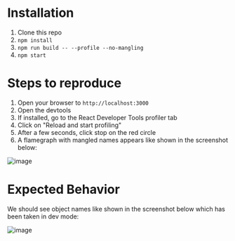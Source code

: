 # Installation

1. Clone this repo
2. `npm install`
3. `npm run build -- --profile --no-mangling`
4. `npm start`

# Steps to reproduce

1. Open your browser to `http://localhost:3000`
2. Open the devtools
3. If installed, go to the React Developer Tools profiler tab
4. Click on "Reload and start profiling"
5. After a few seconds, click stop on the red circle
6. A flamegraph with mangled names appears like shown in the screenshot below:

![image](https://github.com/inside/no-mangling-option/assets/107884/95169a9a-c05a-4bc0-865d-917c45b386b3)

# Expected Behavior

We should see object names like shown in the screenshot below which has been taken in dev mode:

![image](https://github.com/inside/no-mangling-option/assets/107884/ed372007-9a13-4327-8377-12b05f1efc2f)
